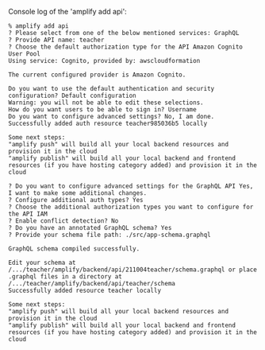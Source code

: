 Console log of the 'amplify add api':

    % amplify add api
    ? Please select from one of the below mentioned services: GraphQL
    ? Provide API name: teacher
    ? Choose the default authorization type for the API Amazon Cognito User Pool
    Using service: Cognito, provided by: awscloudformation

    The current configured provider is Amazon Cognito. 

    Do you want to use the default authentication and security configuration? Default configuration
    Warning: you will not be able to edit these selections. 
    How do you want users to be able to sign in? Username
    Do you want to configure advanced settings? No, I am done.
    Successfully added auth resource teacher985036b5 locally

    Some next steps:
    "amplify push" will build all your local backend resources and provision it in the cloud
    "amplify publish" will build all your local backend and frontend resources (if you have hosting category added) and provision it in the cloud

    ? Do you want to configure advanced settings for the GraphQL API Yes, I want to make some additional changes.
    ? Configure additional auth types? Yes
    ? Choose the additional authorization types you want to configure for the API IAM
    ? Enable conflict detection? No
    ? Do you have an annotated GraphQL schema? Yes
    ? Provide your schema file path: ./src/app-schema.graphql

    GraphQL schema compiled successfully.

    Edit your schema at /.../teacher/amplify/backend/api/211004teacher/schema.graphql or place .graphql files in a directory at /.../teacher/amplify/backend/api/teacher/schema
    Successfully added resource teacher locally

    Some next steps:
    "amplify push" will build all your local backend resources and provision it in the cloud
    "amplify publish" will build all your local backend and frontend resources (if you have hosting category added) and provision it in the cloud
  

